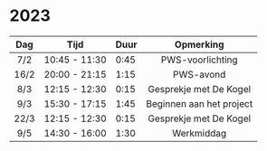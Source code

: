 # 2023

| Dag  |     Tijd      | Duur |        Opmerking         |
|:----:|:-------------:|------|:------------------------:|
| 7/2  | 10:45 - 11:30 | 0:45 |     PWS-voorlichting     |
| 16/2 | 20:00 - 21:15 | 1:15 |        PWS-avond         |
| 8/3  | 12:15 - 12:30 | 0:15 |  Gesprekje met De Kogel  |
| 9/3  | 15:30 - 17:15 | 1:45 | Beginnen aan het project |
| 22/3 | 12:15 - 12:30 | 0:15 |  Gesprekje met De Kogel  |
| 9/5  | 14:30 - 16:00 | 1:30 |        Werkmiddag        |
